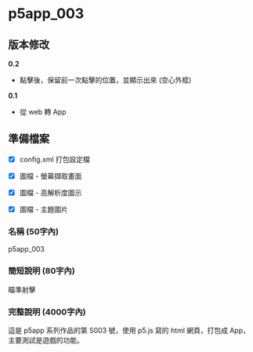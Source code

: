# p5app_003

## 版本修改

**0.2**
- 點擊後，保留前一次點擊的位置，並顯示出來 (空心外框)

**0.1**
- 從 web 轉 App


## 準備檔案

- [x] config.xml 打包設定檔
- [x] 圖檔 - 螢幕擷取畫面
- [x] 圖檔 - 高解析度圖示
- [x] 圖檔 - 主題圖片


### 名稱 (50字內)

p5app_003


### 簡短說明 (80字內)

瞄準射擊


### 完整說明 (4000字內)

這是 p5app 系列作品的第 S003 號，使用 p5.js 寫的 html 網頁，打包成 App，主要測試是遊戲的功能。
